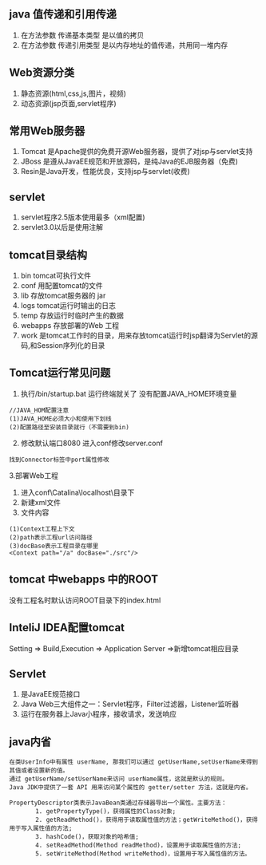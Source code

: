 ## java 值传递和引用传递
1. 在方法参数 传递基本类型 是以值的拷贝
2. 在方法参数 传递引用类型 是以内存地址的值传递，共用同一堆内存

## Web资源分类
1. 静态资源(html,css,js,图片，视频)
2. 动态资源(jsp页面,servlet程序)

## 常用Web服务器
1. Tomcat 是Apache提供的免费开源Web服务器，提供了对jsp与servlet支持
2. JBoss 是遵从JavaEE规范和开放源码，是纯Java的EJB服务器（免费)
3. Resin是Java开发，性能优良，支持jsp与servlet(收费)

## servlet
1. servlet程序2.5版本使用最多（xml配置)
2. servlet3.0以后是使用注解

## tomcat目录结构
1. bin tomcat可执行文件
2. conf 用配置tomcat的文件
3. lib 存放tomcat服务器的 jar
4. logs tomcat运行时输出的日志
5. temp 存放运行时临时产生的数据
6. webapps 存放部署的Web 工程
7. work 是tomcat工作时的目录，用来存放tomcat运行时jsp翻译为Servlet的源码,和Session序列化的目录

## Tomcat运行常见问题
1. 执行/bin/startup.bat 运行终端就关了
没有配置JAVA_HOME环境变量
```
//JAVA_HOM配置注意
(1)JAVA_HOME必须大小和使用下划线
(2)配置路径至安装目录就行（不需要到bin)
```

2. 修改默认端口8080
进入conf修改server.conf
```
找到Connector标签中port属性修改
```

3.部署Web工程
1. 进入conf\Catalina\localhost\目录下
2. 新建xml文件
3. 文件内容
```
(1)Context工程上下文
(2)path表示工程url访问路径
(3)docBase表示工程目录在哪里
<Context path="/a" docBase="./src"/>
```

## tomcat 中webapps 中的ROOT
没有工程名时默认访问ROOT目录下的index.html

## InteliJ IDEA配置tomcat
Setting => Build,Execution => Application Server =>新增tomcat相应目录


## Servlet
1. 是JavaEE规范接口
2. Java Web三大组件之一：Servlet程序，Filter过滤器，Listener监听器
3. 运行在服务器上Java小程序，接收请求，发送响应

## java内省
```
在类UserInfo中有属性 userName, 那我们可以通过 getUserName,setUserName来得到其值或者设置新的值。
通过 getUserName/setUserName来访问 userName属性，这就是默认的规则。 
Java JDK中提供了一套 API 用来访问某个属性的 getter/setter 方法，这就是内省。

PropertyDescriptor类表示JavaBean类通过存储器导出一个属性。主要方法：
    　　1. getPropertyType()，获得属性的Class对象;
    　　2. getReadMethod()，获得用于读取属性值的方法；getWriteMethod()，获得用于写入属性值的方法;
    　　3. hashCode()，获取对象的哈希值;
    　　4. setReadMethod(Method readMethod)，设置用于读取属性值的方法;
    　　5. setWriteMethod(Method writeMethod)，设置用于写入属性值的方法。
```
